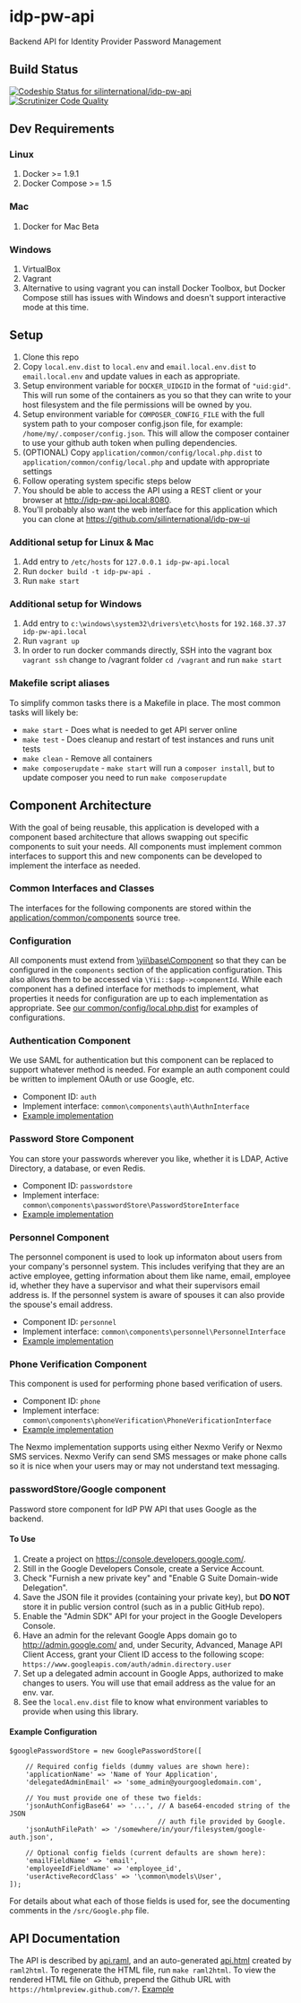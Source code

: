 # idp-pw-api
Backend API for Identity Provider Password Management

## Build Status
[![Codeship Status for silinternational/idp-pw-api](https://codeship.com/projects/6e239250-bed3-0133-700c-329cf2fde74f/status?branch=develop)](https://codeship.com/projects/137021)
[![Scrutinizer Code Quality](https://scrutinizer-ci.com/g/silinternational/idp-pw-api/badges/quality-score.png?b=develop)](https://scrutinizer-ci.com/g/silinternational/idp-pw-api/?branch=develop)

## Dev Requirements

### Linux
1. Docker >= 1.9.1
2. Docker Compose >= 1.5

### Mac
1. Docker for Mac Beta

### Windows
1. VirtualBox
2. Vagrant
3. Alternative to using vagrant you can install Docker Toolbox, but Docker Compose
   still has issues with Windows and doesn't support interactive mode at this time.

## Setup
1. Clone this repo
2. Copy ```local.env.dist``` to ```local.env``` and ```email.local.env.dist```
   to ```email.local.env``` and update values in each as appropriate.
3. Setup environment variable for ```DOCKER_UIDGID``` in the format of ```"uid:gid"```.
   This will run some of the containers as you so that they can write to your host filesystem
   and the file permissions will be owned by you.
4. Setup environment variable for ```COMPOSER_CONFIG_FILE``` with the full system path
   to your composer config.json file, for example: ```/home/my/.composer/config.json```.
   This will allow the composer container to use your github auth token when pulling dependencies.
5. (OPTIONAL) Copy ```application/common/config/local.php.dist``` to ```application/common/config/local.php```
   and update with appropriate settings
6. Follow operating system specific steps below
7. You should be able to access the API using a REST client or your browser
   at http://idp-pw-api.local:8080.
8. You'll probably also want the web interface for this application which you can
   clone at <https://github.com/silinternational/idp-pw-ui>

### Additional setup for Linux & Mac
1. Add entry to ```/etc/hosts``` for ```127.0.0.1 idp-pw-api.local```
2. Run ```docker build -t idp-pw-api .```
3. Run ```make start```

### Additional setup for Windows
1. Add entry to ```c:\windows\system32\drivers\etc\hosts``` for
   ```192.168.37.37 idp-pw-api.local```
2. Run ```vagrant up```
3. In order to run docker commands directly, SSH into the vagrant box ```vagrant ssh```
   change to /vagrant folder ```cd /vagrant``` and run ```make start```

### Makefile script aliases
To simplify common tasks there is a Makefile in place. The most common tasks will likely be:

- ```make start``` - Does what is needed to get API server online
- ```make test``` - Does cleanup and restart of test instances and runs unit tests
- ```make clean``` - Remove all containers
- ```make composerupdate``` - ```make start``` will run a ```composer install```, but to update composer
    you need to run ```make composerupdate```

## Component Architecture
With the goal of being reusable, this application is developed with a component based architecture that allows swapping out specific components to suit your needs. All components must implement common interfaces to support this and new components can be developed to implement the interface as needed.

### Common Interfaces and Classes
The interfaces for the following components are stored within the [application/common/components](./application/common/components) source tree.

### Configuration
All components must extend from [\yii\base\Component](http://www.yiiframework.com/doc-2.0/guide-structure-application-components.html) so that they can be configured in the ```components``` section of the application configuration. This also allows them to be accessed via ```\Yii::$app->componentId```. While each component has a defined interface for methods to implement, what properties it needs for configuration are up to each implementation as appropriate. See [our common/config/local.php.dist](https://github.com/silinternational/idp-pw-api/blob/develop/application/common/config/local.php.dist) for examples of configurations.

### Authentication Component
We use SAML for authentication but this component can be replaced to support whatever method is needed. For example an auth component could be written to implement OAuth or use Google, etc.

* Component ID: ```auth```
* Implement interface: ```common\components\auth\AuthnInterface```
* [Example implementation](application/common/components/auth/Saml.php)

### Password Store Component
You can store your passwords wherever you like, whether it is LDAP, Active Directory, a database, or even Redis.

* Component ID: ```passwordstore```
* Implement interface: ```common\components\passwordStore\PasswordStoreInterface```
* [Example implementation](application/common/components/passwordStore/Ldap.php)

### Personnel Component
The personnel component is used to look up informaton about users from your company's personnel system. This includes verifying that they are an active employee, getting information about them like name, email, employee id, whether they have a supervisor and what their supervisors email address is. If the personnel system is aware of spouses it can also provide the spouse's email address.

* Component ID: ```personnel```
* Implement interface: ```common\components\personnel\PersonnelInterface```
* [Example implementation](application/common/components/personnel/IdBroker.php)

### Phone Verification Component
This component is used for performing phone based verification of users.

* Component ID: ```phone```
* Implement interface: ```common\components\phoneVerification\PhoneVerificationInterface```
* [Example implementation](application/common/components/phoneVerification/Sms.php)

The Nexmo implementation supports using either Nexmo Verify or Nexmo SMS services. Nexmo Verify can send SMS messages or make phone calls so it is nice when your users may or may not understand text messaging.

### passwordStore/Google component
 Password store component for IdP PW API that uses Google as the backend.

#### To Use

1. Create a project on <https://console.developers.google.com/>.
2. Still in the Google Developers Console, create a Service Account.
3. Check "Furnish a new private key" and "Enable G Suite Domain-wide Delegation".
4. Save the JSON file it provides (containing your private key), but **DO NOT**
   store it in public version control (such as in a public GitHub repo).
5. Enable the "Admin SDK" API for your project in the Google Developers Console.
6. Have an admin for the relevant Google Apps domain go to
   <http://admin.google.com/> and, under Security, Advanced, Manage API Client
   Access, grant your Client ID access to the following scope:  
   `https://www.googleapis.com/auth/admin.directory.user`
7. Set up a delegated admin account in Google Apps, authorized to make changes
   to users. You will use that email address as the value for an env. var.
8. See the `local.env.dist` file to know what environment variables to provide
   when using this library.

#### Example Configuration

    $googlePasswordStore = new GooglePasswordStore([
        
        // Required config fields (dummy values are shown here):
        'applicationName' => 'Name of Your Application',
        'delegatedAdminEmail' => 'some_admin@yourgoogledomain.com',
        
        // You must provide one of these two fields:
        'jsonAuthConfigBase64' => '...', // A base64-encoded string of the JSON
                                         // auth file provided by Google.
        'jsonAuthFilePath' => '/somewhere/in/your/filesystem/google-auth.json',
        
        // Optional config fields (current defaults are shown here):
        'emailFieldName' => 'email',
        'employeeIdFieldName' => 'employee_id',
        'userActiveRecordClass' => '\common\models\User',
    ]);

For details about what each of those fields is used for, see the documenting
comments in the `/src/Google.php` file.

## API Documentation
The API is described by [api.raml](api.raml), and an auto-generated [api.html](api.html) created by
`raml2html`. To regenerate the HTML file, run `make raml2html`. To view the
rendered HTML file on Github, prepend the Github URL with 
`https://htmlpreview.github.com/?`.
[Example](https://htmlpreview.github.com/?https://github.com/silinternational/idp-pw-api/blob/develop-3.0/api.html)
